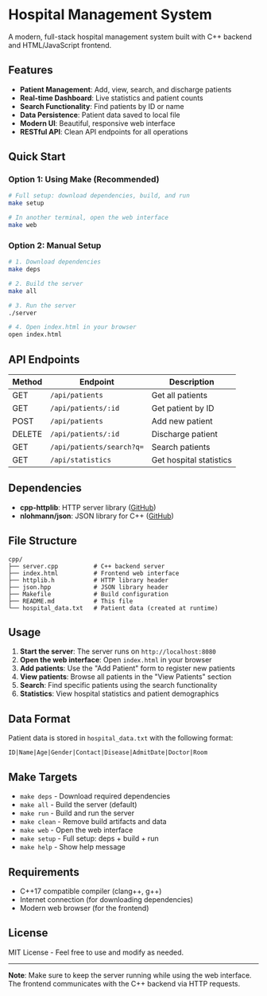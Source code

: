 # Hospital Management System

A modern, full-stack hospital management system built with C++ backend and HTML/JavaScript frontend.

## Features

- **Patient Management**: Add, view, search, and discharge patients
- **Real-time Dashboard**: Live statistics and patient counts
- **Search Functionality**: Find patients by ID or name
- **Data Persistence**: Patient data saved to local file
- **Modern UI**: Beautiful, responsive web interface
- **RESTful API**: Clean API endpoints for all operations

## Quick Start

### Option 1: Using Make (Recommended)
```bash
# Full setup: download dependencies, build, and run
make setup

# In another terminal, open the web interface
make web
```

### Option 2: Manual Setup
```bash
# 1. Download dependencies
make deps

# 2. Build the server
make all

# 3. Run the server
./server

# 4. Open index.html in your browser
open index.html
```

## API Endpoints

| Method | Endpoint | Description |
|--------|----------|-------------|
| GET | `/api/patients` | Get all patients |
| GET | `/api/patients/:id` | Get patient by ID |
| POST | `/api/patients` | Add new patient |
| DELETE | `/api/patients/:id` | Discharge patient |
| GET | `/api/patients/search?q=` | Search patients |
| GET | `/api/statistics` | Get hospital statistics |

## Dependencies

- **cpp-httplib**: HTTP server library ([GitHub](https://github.com/yhirose/cpp-httplib))
- **nlohmann/json**: JSON library for C++ ([GitHub](https://github.com/nlohmann/json))

## File Structure

```
cpp/
├── server.cpp          # C++ backend server
├── index.html          # Frontend web interface
├── httplib.h           # HTTP library header
├── json.hpp            # JSON library header
├── Makefile            # Build configuration
├── README.md           # This file
└── hospital_data.txt   # Patient data (created at runtime)
```

## Usage

1. **Start the server**: The server runs on `http://localhost:8080`
2. **Open the web interface**: Open `index.html` in your browser
3. **Add patients**: Use the "Add Patient" form to register new patients
4. **View patients**: Browse all patients in the "View Patients" section
5. **Search**: Find specific patients using the search functionality
6. **Statistics**: View hospital statistics and patient demographics

## Data Format

Patient data is stored in `hospital_data.txt` with the following format:
```
ID|Name|Age|Gender|Contact|Disease|AdmitDate|Doctor|Room
```

## Make Targets

- `make deps` - Download required dependencies
- `make all` - Build the server (default)
- `make run` - Build and run the server
- `make clean` - Remove build artifacts and data
- `make web` - Open the web interface
- `make setup` - Full setup: deps + build + run
- `make help` - Show help message

## Requirements

- C++17 compatible compiler (clang++, g++)
- Internet connection (for downloading dependencies)
- Modern web browser (for the frontend)

## License

MIT License - Feel free to use and modify as needed.

---

**Note**: Make sure to keep the server running while using the web interface. The frontend communicates with the C++ backend via HTTP requests.

